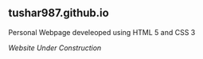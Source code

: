 ## tushar987.github.io

Personal Webpage develeoped using HTML 5 and CSS 3

*Website Under Construction*